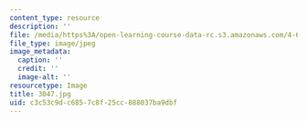 ```yaml
---
content_type: resource
description: ''
file: /media/https%3A/open-learning-course-data-rc.s3.amazonaws.com/4-614-religious-architecture-and-islamic-cultures-fall-2002/c3c53c9dc6857c8f25cc888037ba9dbf_3047.jpg
file_type: image/jpeg
image_metadata:
  caption: ''
  credit: ''
  image-alt: ''
resourcetype: Image
title: 3047.jpg
uid: c3c53c9d-c685-7c8f-25cc-888037ba9dbf
---
```

